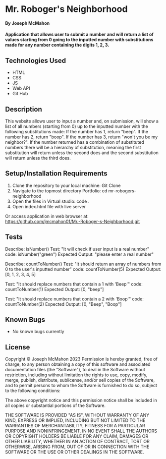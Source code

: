 # Mr. Roboger's Neighborhood

#### By Joseph McMahon

#### Application that allows user to submit a number and will return a list of values starting from 0 going to the inputted number with substitutions made for any number containing the digits 1, 2, 3. 

## Technologies Used

* HTML
* CSS
* JS
* Web API
* Git Hub


## Description

This website allows user to input a number and, on submission, will show a list of all numbers (starting from 0) up to the inputted number with the following substitutions made: If the number has 1, return "beep". If the number has 2, return "boop". If the number has 3, return "won't you be my neighbor?". If the number returned has a combination of substituted numbers there will be a hierarchy of substitution, meaning the first substitution will return unless the second does and the second substitution will return unless the third does. 

## Setup/Installation Requirements

1. Clone the repository to your local machine: 
Git Clone
2. Navigate to the topmost directory Portfolio:
cd mr-robogers-neighborhood
3. Open the files in Virtual studio:
code .
4. Open index.html file with live server

Or access application in web browser at: 
https://github.com/jmcmahon01/Mr.-Roboger-s-Neighborhood.git

## Tests
Describe: isNumber()
Test: "It will check if user input is a real number"
code: isNumber("green")
Expected Output: "please enter a real number"

Describe: countToNumber()
Test: "It should return an array of numbers from 0 to the user's inputted number"
code: countToNumber(5)
Expected Output: [0, 1, 2, 3, 4, 5] 

Test: "It should replace numbers that contain a 1 with 'Beep'"
code: countToNumber(1)
Expected Output: [0, "beep"] 

Test: "It should replace numbers that contain a 2 with 'Boop'"
code: countToNumber(2)
Expected Output: [0, "Beep", "Boop"]










## Known Bugs

* No known bugs currently


## License
Copyright © Joseph McMahon 2023
Permission is hereby granted, free of charge, to any person obtaining a copy
of this software and associated documentation files (the "Software"), to deal
in the Software without restriction, including without limitation the rights
to use, copy, modify, merge, publish, distribute, sublicense, and/or sell
copies of the Software, and to permit persons to whom the Software is
furnished to do so, subject to the following conditions:

The above copyright notice and this permission notice shall be included in all
copies or substantial portions of the Software.

THE SOFTWARE IS PROVIDED "AS IS", WITHOUT WARRANTY OF ANY KIND, EXPRESS OR
IMPLIED, INCLUDING BUT NOT LIMITED TO THE WARRANTIES OF MERCHANTABILITY,
FITNESS FOR A PARTICULAR PURPOSE AND NONINFRINGEMENT. IN NO EVENT SHALL THE
AUTHORS OR COPYRIGHT HOLDERS BE LIABLE FOR ANY CLAIM, DAMAGES OR OTHER
LIABILITY, WHETHER IN AN ACTION OF CONTRACT, TORT OR OTHERWISE, ARISING FROM,
OUT OF OR IN CONNECTION WITH THE SOFTWARE OR THE USE OR OTHER DEALINGS IN THE
SOFTWARE.
